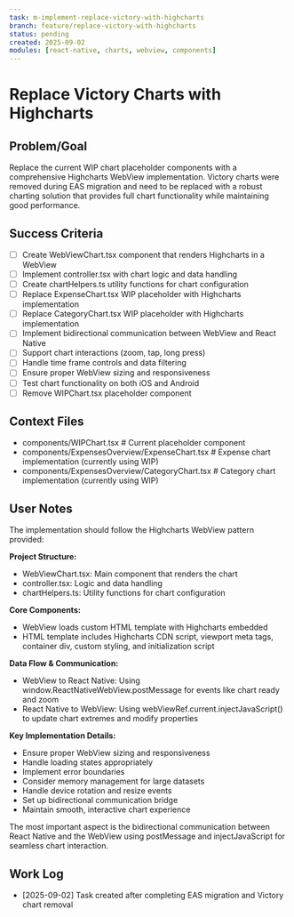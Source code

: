 ```yaml
---
task: m-implement-replace-victory-with-highcharts
branch: feature/replace-victory-with-highcharts
status: pending
created: 2025-09-02
modules: [react-native, charts, webview, components]
---
```


# Replace Victory Charts with Highcharts

## Problem/Goal
Replace the current WIP chart placeholder components with a comprehensive Highcharts WebView implementation. Victory charts were removed during EAS migration and need to be replaced with a robust charting solution that provides full chart functionality while maintaining good performance.

## Success Criteria
- [ ] Create WebViewChart.tsx component that renders Highcharts in a WebView
- [ ] Implement controller.tsx with chart logic and data handling
- [ ] Create chartHelpers.ts utility functions for chart configuration
- [ ] Replace ExpenseChart.tsx WIP placeholder with Highcharts implementation
- [ ] Replace CategoryChart.tsx WIP placeholder with Highcharts implementation
- [ ] Implement bidirectional communication between WebView and React Native
- [ ] Support chart interactions (zoom, tap, long press)
- [ ] Handle time frame controls and data filtering
- [ ] Ensure proper WebView sizing and responsiveness
- [ ] Test chart functionality on both iOS and Android
- [ ] Remove WIPChart.tsx placeholder component

## Context Files
<!-- Added by context-gathering agent or manually -->
- components/WIPChart.tsx                           # Current placeholder component
- components/ExpensesOverview/ExpenseChart.tsx      # Expense chart implementation (currently using WIP)
- components/ExpensesOverview/CategoryChart.tsx     # Category chart implementation (currently using WIP)

## User Notes
<!-- Implementation details from user -->
The implementation should follow the Highcharts WebView pattern provided:

**Project Structure:**
- WebViewChart.tsx: Main component that renders the chart
- controller.tsx: Logic and data handling
- chartHelpers.ts: Utility functions for chart configuration

**Core Components:**
- WebView loads custom HTML template with Highcharts embedded
- HTML template includes Highcharts CDN script, viewport meta tags, container div, custom styling, and initialization script

**Data Flow & Communication:**
- WebView to React Native: Using window.ReactNativeWebView.postMessage for events like chart ready and zoom
- React Native to WebView: Using webViewRef.current.injectJavaScript() to update chart extremes and modify properties

**Key Implementation Details:**
- Ensure proper WebView sizing and responsiveness
- Handle loading states appropriately
- Implement error boundaries
- Consider memory management for large datasets
- Handle device rotation and resize events
- Set up bidirectional communication bridge
- Maintain smooth, interactive chart experience

The most important aspect is the bidirectional communication between React Native and the WebView using postMessage and injectJavaScript for seamless chart interaction.

## Work Log
- [2025-09-02] Task created after completing EAS migration and Victory chart removal